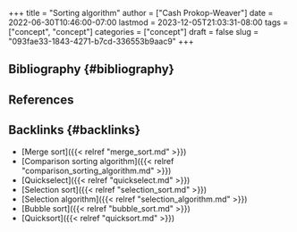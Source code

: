 +++
title = "Sorting algorithm"
author = ["Cash Prokop-Weaver"]
date = 2022-06-30T10:46:00-07:00
lastmod = 2023-12-05T21:03:31-08:00
tags = ["concept", "concept"]
categories = ["concept"]
draft = false
slug = "093fae33-1843-4271-b7cd-336553b9aac9"
+++

## Bibliography {#bibliography}

## References

<style>.csl-entry{text-indent: -1.5em; margin-left: 1.5em;}</style><div class="csl-bib-body">
</div>


## Backlinks {#backlinks}

-   [Merge sort]({{< relref "merge_sort.md" >}})
-   [Comparison sorting algorithm]({{< relref "comparison_sorting_algorithm.md" >}})
-   [Quickselect]({{< relref "quickselect.md" >}})
-   [Selection sort]({{< relref "selection_sort.md" >}})
-   [Selection algorithm]({{< relref "selection_algorithm.md" >}})
-   [Bubble sort]({{< relref "bubble_sort.md" >}})
-   [Quicksort]({{< relref "quicksort.md" >}})
